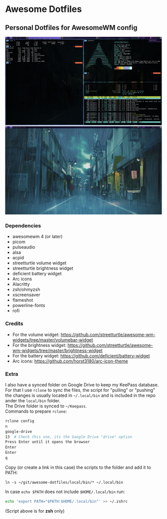 # Awesome Dotfiles
## Personal Dotfiles for AwesomeWM config

<img style="text-align='center'" src="terminals.png" alt="" />
<img style="text-align='center'" src="empty.png" alt="" />

### Dependencies
- awesomewm 4 (or later)
- picom
- pulseaudio
- alsa
- acpid
- streetturtle volume widget
- streetturtle brightness widget
- deficient battery widget
- Arc icons
- Alacritty
- zsh/ohmyzsh
- xscreensaver
- flameshot
- powerline-fonts
- rofi

### Credits
- For the volume widget: https://github.com/streetturtle/awesome-wm-widgets/tree/master/volumebar-widget
- For the brightness widget: https://github.com/streetturtle/awesome-wm-widgets/tree/master/brightness-widget
- For the battery widget: https://github.com/deficient/battery-widget
- Arc icons: https://github.com/horst3180/arc-icon-theme

### Extra
I also have a synced folder on Google Drive to keep my KeePass database. For that I use `rclone` to sync the files, the script for "pulling" or "pushing" the changes is usually located in `~/.local/bin` and is included in the repo ander the `local/bin` folder.  
The Drive folder is synced to `~/Keepass`.  
Commands to prepare `rclone`:
```sh
rclone config
n
google-drive
13  # Check this one, its the Google Drive "drive" option
Press Enter until it opens the browser
Enter
Enter
q
```

Copy (or create a link in this case) the scripts to the folder and add it to PATH:
```
ln -s ~/git/awesome-dotfiles/local/bin/* ~/.local/bin
```

In case `echo $PATH` does not include `$HOME/.local/bin` run:
```sh
echo 'export PATH="$PATH:$HOME/.local/bin"' >> ~/.zshrc
```
(Script above is for **zsh** only)

